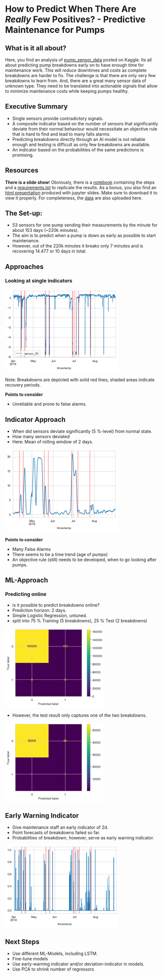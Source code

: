 # How to Predict When There Are *Really* Few Positives? - Predictive Maintenance for Pumps
## What is it all about?
Here, you find an analysis of [pump_sensor_data](https://www.kaggle.com/nphantawee/pump-sensor-data/) posted on Kaggle. Its all about predicting pump breakdowns early on to have 
enough time for maintenance work. This will *reduce* downtimes and *costs* as complete breakdowns are harder to fix. The challenge is that there are only very few breakdowns to learn from. And, there are a great many sensor data of unknown type. They need to be translated into actionable signals that allow to minimize maintenance costs while keeping pumps healthy.
## Executive Summary
- Single sensors provide contradictory signals. 
- A composite indicator based on the number of sensors that significantly deviate from their normal behaviour would necessitate an objective rule that is hard to find and lead to many falls alarms. 
- Predicting breakdowns directly through an AI model is not reliable enough and testing is difficult as only few breakdowns are available. 
- An indicator based on the probabilities of the same predictions is promising.

## Resources 
**There is a slide show**! Obviously, there is a [notebook](https://github.com/dullibri/pump_sensor/blob/main/pump_sensors.ipynb) containing the steps and a [requirements.txt](https://github.com/dullibri/pump_sensor/blob/main/requirements.txt) to replicate the results. 
As a bonus, you also find an [html presentation](https://github.com/dullibri/pump_sensor/blob/main/pump_sensors.slides.html) produced with jupyter slides.
Make sure to download it to view it properly. For completeness, the [data](https://github.com/dullibri/pump_sensor/blob/main/pump_sensors.rar) are also uploaded here.

## The Set-up: 
- 53 sensors for one pump sending their measurements by the minute for about 153 days (~220k minutes). 
- The aim is to predict when a pump is down as early as possible to start maintenance.
- However, out of the 220k minutes it breaks only 7 minutes and is recovering 14.477 or 10 days in total.

## Approaches
### Looking at single indicators
![Is this a good indicator?](sensor_and_breakdowns.png?raw=true)

Note: Breakdowns are depicted with solid red lines, shaded areas indicate recovery periods.

**Points to consider**

- Unreliable and prone to false alarms.

## Indicator Approach

- When did sensors deviate significantly (5 %-level) from normal state.
- How many sensors deviated
- Here: Mean of rolling window of 2 days.

![Indicator](indicator_approach.png?raw=true)

**Points to consider**

- Many False Alarms
- There seems to be a time trend (age of pumps)
- An objective rule (still) needs to be developed, when to go looking after pumps.

## ML-Approach

### Predicting online

- is it possible to predict breakdowns online?
- Prediction horizon: 2 days.
- Simple Logistic Regression, untuned.
- split into 75 % Training (5 breakdowns), 25 % Test (2 breakdowns)

![](training_ml.png?raw=true)

- However, the test result only captures one of the two breakdowns.

![](test.png?raw=true)


## Early Warning Indicator

- Give maintenance staff an early indicator of 2d.
- Point forecasts of breakdowns failed so far.
- Probabilities of breakdown, however, serve as early warning indicator.

![](early_indicator.png?raw=true)

## Next Steps

- Use different ML-Models, including LSTM.
- Fine-tune models
- Use early-warning indicator and/or deviation-indicator in models.
- Use PCA to shrink number of regressors










